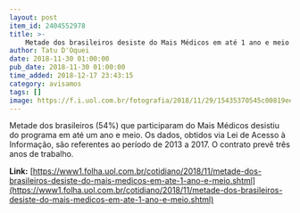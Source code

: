 ```yaml
---
layout: post
item_id: 2404552978
title: >-
    Metade dos brasileiros desiste do Mais Médicos em até 1 ano e meio
author: Tatu D'Oquei
date: 2018-11-30 01:00:00
pub_date: 2018-11-30 01:00:00
time_added: 2018-12-17 23:43:15
category: avisamos
tags: []
image: https://f.i.uol.com.br/fotografia/2018/11/29/15435370545c00819ee22df_1543537054_3x2_rt.jpg
---
```


Metade dos brasileiros (54%) que participaram do Mais Médicos desistiu do programa em até um ano e meio. Os dados, obtidos via Lei de Acesso à Informação, são referentes ao período de 2013 a 2017. O contrato prevê três anos de trabalho.

**Link:** [https://www1.folha.uol.com.br/cotidiano/2018/11/metade-dos-brasileiros-desiste-do-mais-medicos-em-ate-1-ano-e-meio.shtml](https://www1.folha.uol.com.br/cotidiano/2018/11/metade-dos-brasileiros-desiste-do-mais-medicos-em-ate-1-ano-e-meio.shtml)

